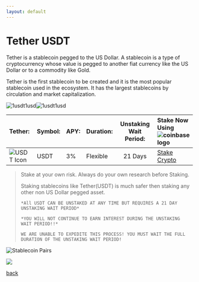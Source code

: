 ```yaml
---
layout: default
---
```



# Tether USDT

Tether is a stablecoin pegged to the US Dollar. A stablecoin is a type of cryptocurrency whose value is pegged to another fiat currency like the US Dollar or to a commodity like Gold. 

Tether is the first stablecoin to be created and it is the most popular stablecoin used in the ecosystem. It has the largest stablecoins by circulation and market capitalization.


![1usdt1usd](https://latinumfinance.github.io/assets/images/1usdt1usdupdate.png)![1usdt1usd](https://latinumfinance.github.io/assets/images/LatinumFinanceLogoDraft512x256.png)


|    Tether:    |    Symbol:   |       APY:        |     Duration:     | <center>Unstaking Wait Period: | Stake Now Using![coinbase logo](https://latinumfinance.github.io/assets/images/coinbaselogo2.png)   |
|:-------------|:-------------|:------------------|:-----------------|:-------------------------|:---------------------------------|
|    ![USDT Icon](https://latinumfinance.github.io/assets/images/usdticonlogo.png)    |     USDT     |       3%         |     Flexible     |           <center>21 Days | <a class="buy-with-crypto" href="https://commerce.coinbase.com/checkout/f305e564-fb8d-41d3-9011-ad5d5f9e6c05"> Stake Crypto </a> <script src="https://commerce.coinbase.com/v1/checkout.js?version=201807"></script>   |






  

> Stake at your own risk. Always do your own research before Staking.
> 
> Staking stablecoins like Tether(USDT) is much safer then staking any other non US Dollar pegged asset.
>  
>`*All USDT CAN BE UNSTAKED AT ANY TIME BUT REQUIRES A 21 DAY UNSTAKING WAIT PERIOD*`
>
>`*YOU WILL NOT CONTINUE TO EARN INTEREST DURING THE UNSTAKING WAIT PERIOD!!*`
>
>`WE ARE UNABLE TO EXPEDITE THIS PROCESS! YOU MUST WAIT THE FULL DURATION OF THE UNSTAKING WAIT PERIOD!`  
>

![Stablecoin Pairs](https://latinumfinance.github.io/assets/images/lfcompoundinterestadvdraft2.png)
  
<img align="center" src="https://latinumfinance.github.io/assets/images/lfcompoundinterestadvdraft2.png">

[back](./)

